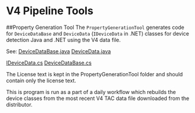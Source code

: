 # V4 Pipeline Tools

##Property Generation Tool
The `PropertyGenerationTool` generates code for `DeviceDataBase` and `DeviceData` (`IDeviceData` in .NET) classes for
device detection Java and .NET using the V4 data file.

See: 
[DeviceDataBase.java](https://github.com/51Degrees/device-detection-java/blob/master/device-detection.shared/src/main/java/fiftyone/devicedetection/shared/DeviceDataBase.java)
[DeviceData.java](https://github.com/51Degrees/device-detection-java/blob/master/device-detection.shared/src/main/java/fiftyone/devicedetection/shared/DeviceData.java)

[IDeviceData.cs](https://github.com/51Degrees/device-detection-dotnet/blob/master/FiftyOne.DeviceDetection/FiftyOne.DeviceDetection.Data/Data/IDeviceData.cs)
[DeviceDataBase.cs](https://github.com/51Degrees/device-detection-dotnet/blob/master/FiftyOne.DeviceDetection/FiftyOne.DeviceDetection.Data/DeviceDataBase.cs)

The License text is kept in the PropertyGenerationTool folder and should contain only the license text.

This is program is run as a part of a daily workflow which rebuilds the device classes from the most recent V4 TAC data file downloaded from the distributor.